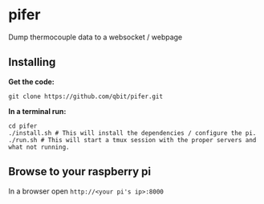 # pifer

Dump thermocouple data to a websocket / webpage

## Installing

**Get the code:**
```
git clone https://github.com/qbit/pifer.git
```

**In a terminal run:**
```
cd pifer
./install.sh # This will install the dependencies / configure the pi.
./run.sh # This will start a tmux session with the proper servers and what not running.
```

## Browse to your raspberry pi

In a browser open `http://<your pi's ip>:8000`
